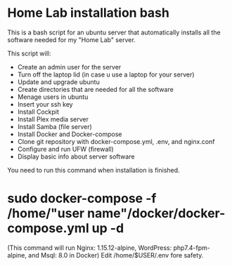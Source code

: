 # Home Lab installation bash

This is a bash script for an ubuntu server that automatically installs all the software needed for my "Home Lab" server.

This script will:
   - Create an admin user for the server
   - Turn off the laptop lid (in case u use a laptop for your server)
   - Update and upgrade ubuntu
   - Create directories that are needed for all the software
   - Menage users in ubuntu
   - Insert your ssh key
   - Install Cockpit
   - Install Plex media server
   - Install Samba (file server)
   - Install Docker and Docker-compose
   - Clone git repository with docker-compose.yml, .env, and nginx.conf
   - Configure and run UFW (firewall)
   - Display basic info about server software

You need to run this command when installation is finished.
# sudo docker-compose -f /home/"user name"/docker/docker-compose.yml up -d
(This command will run Nginx: 1.15.12-alpine, WordPress: php7.4-fpm-alpine, and Msql: 8.0 in Docker)
Edit /home/$USER/.env fore safety.
